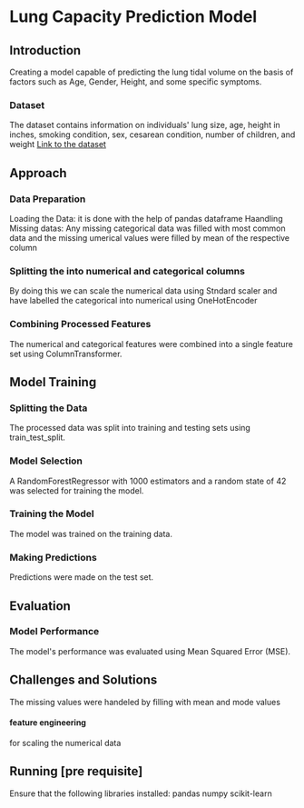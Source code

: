 # Lung Capacity Prediction Model

## Introduction
Creating a model capable of predicting the lung tidal volume on the basis of factors such as Age, Gender, Height, and some specific symptoms.
### Dataset
The dataset contains information on individuals' lung size, age, height in inches, smoking condition, sex, cesarean condition, number of children, and weight
[Link to the dataset](https://www.kaggle.com/datasets/sulaimanahmed/lung-capacity-data)
## Approach
### Data Preparation
Loading the Data: it is done with the help of pandas dataframe 
Haandling Missing datas: Any missing categorical data was filled with most common data and 
the missing umerical values were filled by mean of the respective column
### Splitting the into numerical and categorical columns
By doing this we can scale the numerical data using Stndard scaler and have labelled the categorical into numerical using 
OneHotEncoder
### Combining Processed Features
The numerical and categorical features were combined into a single feature set using ColumnTransformer.
## Model Training
### Splitting the Data
The processed data was split into training and testing sets using train_test_split.
### Model Selection
A RandomForestRegressor with 1000 estimators and a random state of 42 was selected for training the model.
### Training the Model
The model was trained on the training data.
### Making Predictions
Predictions were made on the test set.
## Evaluation
### Model Performance
The model's performance was evaluated using Mean Squared Error (MSE).
## Challenges and Solutions
The missing values were handeled by filling with mean and mode values
#### feature engineering
for scaling the numerical data
## Running [pre requisite]
Ensure that the following libraries installed:
pandas
numpy
scikit-learn
